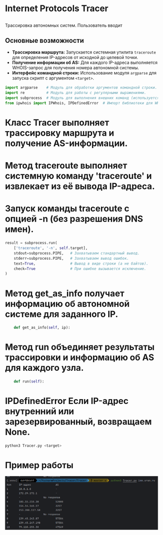 # Internet Protocols Tracer

##
Трассировка автономных систем. Пользователь вводит

## Основные возможности

- **Трассировка маршрута:** Запускается системная утилита `traceroute` для определения IP-адресов от исходной до целевой точки.
- **Получение информации об AS:** Для каждого IP-адреса выполняется WHOIS-запрос для получения номера автономной системы.
- **Интерфейс командной строки:** Использование модуля `argparse` для запуска скрипт с аргументом `<target>`.
```python
import argparse    # Модуль для обработки аргументов командной строки.
import re          # Модуль для работы с регулярными выражениями.
import subprocess  # Модуль для выполнения внешних команд (используется для вызова traceroute).
from ipwhois import IPWhois, IPDefinedError  # Импорт библиотеки для WHOIS-запросов и обработки ошибок для внутренних IP.
```

# Класс Tracer выполняет трассировку маршрута и получение AS-информации.
# Метод traceroute выполняет системную команду 'traceroute' и извлекает из её вывода IP-адреса.
# Запуск команды traceroute с опцией -n (без разрешения DNS имен).
```python
result = subprocess.run(
    ['traceroute', '-n', self.target],
    stdout=subprocess.PIPE,   # Захватываем стандартный вывод.
    stderr=subprocess.PIPE,   # Захватываем вывод ошибок.
    text=True,                # Вывод в виде строки (а не байтов).
    check=True                # При ошибке вызывается исключение.
)
```

# Метод get_as_info получает информацию об автономной системе для заданного IP.
```python
    def get_as_info(self, ip):
```

# Метод run объединяет результаты трассировки и информацию об AS для каждого узла.
```python    
    def run(self):
```
# IPDefinedError Если IP-адрес внутренний или зарезервированный, возвращаем None.

  ```bash
  python3 Tracer.py <target>
```


# Пример работы

![Пример работы](/Tracer.png)
